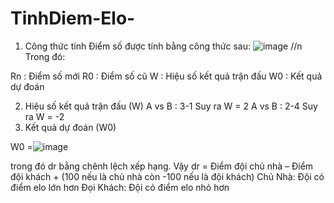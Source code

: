 # TinhDiem-Elo-
1.	Công thức tính
Điểm số được tính bằng công thức sau:
 ![image](https://user-images.githubusercontent.com/74710061/125148001-7a973180-e159-11eb-8f51-9ef3d44bb9e7.png)
//n
Trong đó:

Rn : Điểm số mới
R0 : Điểm số cũ 
W : Hiệu số kết quả trận đấu
W0 : Kết quả dự đoán

2.	Hiệu số kết quả trận đấu (W)
A vs B : 3-1 Suy ra W = 2
A vs B : 2-4 Suy ra W = -2
3.	Kết quả dự đoán (W0)

W0 =![image](https://user-images.githubusercontent.com/74710061/125147992-6c491580-e159-11eb-8283-978c5e7ae77c.png)

 
trong đó dr bằng chênh lệch xếp hạng. 
Vậy dr = Điểm đội chủ nhà – Điểm đội khách + (100 nếu là chủ nhà còn -100 nếu là đội khách)
Chủ Nhà: Đội có điểm elo lớn hơn
Đọi Khách: Đội có điểm elo nhỏ hơn
